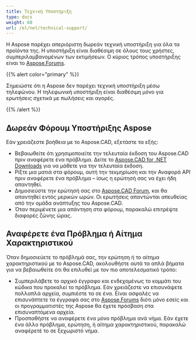 ```yaml
---
title: Τεχνική Υποστήριξη
type: docs
weight: 60
url: /el/net/technical-support/
---
```


Η Aspose παρέχει απεριόριστη δωρεάν τεχνική υποστήριξη για όλα τα προϊόντα της. Η υποστήριξη είναι διαθέσιμη σε όλους τους χρήστες, συμπεριλαμβανομένων των εκτιμήσεων. Ο κύριος τρόπος υποστήριξης είναι το [Aspose.Forums](https://forum.aspose.com/c/cad/19).

{{% alert color="primary" %}} 

Σημειώστε ότι η Aspose δεν παρέχει τεχνική υποστήριξη μέσω τηλεφώνου. Η τηλεφωνική υποστήριξη είναι διαθέσιμη μόνο για ερωτήσεις σχετικά με πωλήσεις και αγορές.

{{% /alert %}}

## **Δωρεάν Φόρουμ Υποστήριξης Aspose**
Εάν χρειάζεστε βοήθεια με το Aspose.CAD, εξετάστε τα εξής:

- Βεβαιωθείτε ότι χρησιμοποιείτε την τελευταία έκδοση του Aspose.CAD πριν αναφέρετε ένα πρόβλημα. Δείτε το [Aspose.CAD for .NET Downloads](https://www.nuget.org/packages/Aspose.CAD) για να μάθετε για την τελευταία έκδοση.
- Ρίξτε μια ματιά στα φόρουμ, αυτή την τεκμηρίωση και την Αναφορά API πριν αναφέρετε ένα πρόβλημα – ίσως η ερώτησή σας να έχει ήδη απαντηθεί.
- Δημοσιεύστε την ερώτησή σας στο [Aspose.CAD Forum](https://forum.aspose.com/c/cad/19), και θα απαντηθεί εντός μερικών ωρών. Οι ερωτήσεις απαντώνται απευθείας από την ομάδα ανάπτυξης του Aspose.CAD.
- Όταν περιμένετε μια απάντηση στα φόρουμ, παρακαλώ επιτρέψτε διαφορές ζώνης ώρας.

## **Αναφέρετε ένα Πρόβλημα ή Αίτημα Χαρακτηριστικού**
Όταν δημοσιεύετε το πρόβλημά σας, την ερώτηση ή το αίτημα χαρακτηριστικού με το Aspose.CAD, ακολουθήστε αυτά τα απλά βήματα για να βεβαιωθείτε ότι θα επιλυθεί με τον πιο αποτελεσματικό τρόπο:

- Συμπεριλάβετε το αρχικό έγγραφο και ενδεχομένως το κομμάτι του κώδικα που προκαλεί το πρόβλημα.
Εάν χρειάζεστε να επισυνάψετε πολλαπλά αρχεία, συμπιέστε τα σε ένα. Είναι ασφαλές να επισυνάπτετε τα έγγραφά σας στο [Aspose.Forums](https://forum.aspose.com/c/cad/19) διότι μόνο εσείς και οι προγραμματιστές της Aspose θα έχετε πρόσβαση στα επισυναπτόμενα αρχεία.
- Προσπαθήστε να αναφέρετε ένα μόνο πρόβλημα ανά νήμα. Εάν έχετε ένα άλλο πρόβλημα, ερώτηση, ή αίτημα χαρακτηριστικού, παρακαλώ αναφέρετέ το σε ξεχωριστό νήμα.
